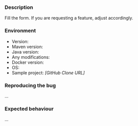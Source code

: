 <!-- Please fill out the following information to help us in analyzing the issue, but feel free to skip it if you don't have the information at hand or if it does not apply. Please remove everything which does not apply to the issue. -->

### Description

Fill the form. If you are requesting a feature, adjust accordingly.

### Environment

* Version:
* Maven version:
* Java version:
* Any modifications:
* Docker version:
* OS:
* Sample project: *[GitHub Clone URL]*

### Reproducing the bug

...

### Expected behaviour

...



